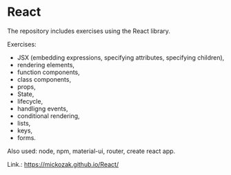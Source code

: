 # React

The repository includes exercises using the React library.

Exercises:

- JSX (embedding expressions, specifying attributes, specifying children),
- rendering elements,
- function components,
- class components,
- props,
- State,
- lifecycle,
- handligng events,
- conditional rendering,
- lists,
- keys,
- forms.

Also used: node, npm, material-ui, router, create react app.

Link.: https://mickozak.github.io/React/
